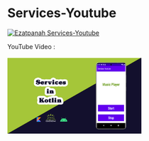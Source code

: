 # Services-Youtube

<a href="https://www.youtube.com/watch?v=z9zYHugV_Fg&t" target="_blank"><img alt="Ezatpanah Services-Youtube" src="https://emojipedia-us.s3.amazonaws.com/content/2020/04/05/yt.png" width="3%"></a>
  
YouTube Video :
 <br>  
<a href="https://www.youtube.com/watch?v=z9zYHugV_Fg&t" target="_blank"><img alt="Ezatpanah Services-Youtube" src="services.jpg" width="60%"></a>
